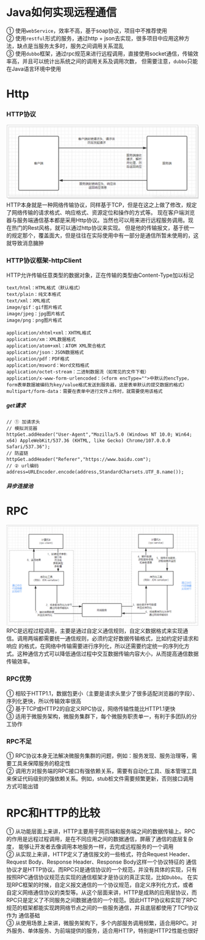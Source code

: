 # Java如何实现远程通信
① 使用```webService```，效率不高，基于soap协议，项目中不推荐使用  
② 使用```restful```形式的服务，通过http + json去实现，很多项目中应用这种方法，缺点是当服务太多时，服务之间调用关系混乱  
③ 使用```dubbo```框架，通过rpc规范来进行远程调用，直接使用socket通信，传输效率高，并且可以统计出系统之间的调用关系及调用次数，
但需要注意，```dubbo```只能在Java语言环境中使用

# Http
### HTTP协议
![img.png](images/HTTP调用图.png)
HTTP本身就是一种网络传输协议，同样基于TCP，但是在这之上做了修改，规定了网络传输的请求格式、响应格式、资源定位和操作的方式等。
现在客户端浏览器与服务端通信基本都是采用Http协议。当然也可以用来进行远程服务调用。现在热门的Rest风格，就可以通过http协议来实现。
但是他的传输报文，基于统一的规定那个，覆盖面大，但是往往在实际使用中有一部分是通信所暂未使用的，这就导致消息臃肿

### HTTP协议框架-httpClient
HTTP允许传输任意类型的数据对象，正在传输的类型由Content-Type加以标记
```
text/html：HTML格式（默认格式）
text/plain：纯文本格式
text/xml：XML格式
image/gif：gif图片格式
image/jpeg：jpg图片格式
image/png：png图片格式

application/xhtml+xml：XHTML格式
application/xm：XML数据格式
application/atom+xml：ATOM XML聚合格式
application/json：JSON数据格式
application/pdf：PDF格式
application/msword：Word文档格式
application/octet-stream：二进制数据流（如常见的文件下载）
application/x-www-form-urlencoded：（<form encType="">中默认的encType，form表单数据被编码为key/value格式发送到服务器，这是表单默认的提交数据的格式）
multipart/form-data：需要在表单中进行文件上传时，就需要使用该格式
```

##### get请求
```
// ① 加请求头
// 模拟浏览器
httpGet.addHeader("User-Agent","Mozilla/5.0 (Windows NT 10.0; Win64; x64) AppleWebKit/537.36 (KHTML, like Gecko) Chrome/107.0.0.0 Safari/537.36");
// 防盗链
httpGet.addHeader("Referer","https://www.baidu.com");
// ② url编码
address=URLEncoder.encode(address,StandardCharsets.UTF_8.name());
```

##### 异步连接池

# RPC
![img.png](images/RPC调用图.png)
RPC是远程过程调用，主要是通过自定义通信规则，自定义数据格式来实现通信。调用两端都需要统一通信规则，必须约定好数据传输格式，比如约定好请求和响应
的格式，在网络中传输需要进行序列化，所以还需要约定统一的序列化方式。这种通信方式可以降低通信过程中交互数据传输内容大小，从而提高通信数据传输效率。

### RPC优势
① 相较于HTTP1.1，数据包更小（主要是请求头里少了很多适配浏览器的字段）、序列化更快，所以传输效率很高  
② 基于TCP或HTTP2的自定义RPC协议，网络传输性能比HTTP1.1更快  
③ 适用于微服务架构，微服务集群下，每个微服务职责单一，有利于多团队的分工协作

### RPC不足
① RPC协议本身无法解决微服务集群的问题，例如：服务发现、服务治理等，需要工具来保障服务的稳定性  
② 调用方对服务端的RPC接口有强依赖关系，需要有自动化工具、版本管理工具来保证代码级别的强依赖关系。例如，stub桩文件需要频繁更新，否则接口调用方式可能出错

# RPC和HTTP的比较
① 从功能层面上来讲，HTTP主要用于网页端和服务端之间的数据传输上。RPC的作用是远程过程调用，是在不同应用之间的数据通信，屏蔽了通信的底层复杂度，
能够让开发者去像调用本地服务一样，去完成远程服务的一个调用  
② 从实现上来讲，HTTP定义了通信报文的一些格式，符合Request Header、Request Body、Response Header、Response Body这样一个协议特征的
通信协议才是HTTP协议。而RPC只是通信协议的一个规范，并没有具体的实现，只有按照RPC通信协议规范去实现的通信框架才是协议的真正实现，比如```Dubbo```。
在实现RPC框架的时候，自定义报文通信的一个协议规范，自定义序列化方式，或者自定义网络通信协议的类型等。从这个层面来讲，HTTP是成熟的应用层协议，而
RPC只是定义了不同服务之间数据通信的一个规范。因此HTTP协议和实现了RPC规范的框架都能实现跨网络节点之间的一些服务通信，并且底层都使用了TCP协议作为
通信基础  
③ 从使用场景上来讲，微服务架构下，多个内部服务调用频繁，适合用RPC。对外服务、单体服务、为前端提供的服务，适合用HTTP，特别是HTTP2性能也很好